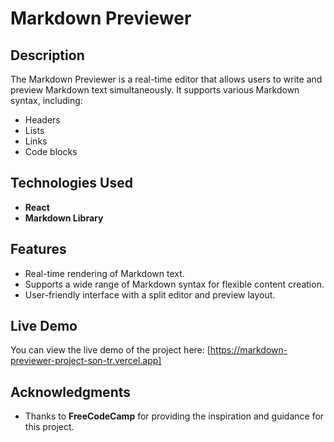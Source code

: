 # Markdown Previewer  

## Description  
The Markdown Previewer is a real-time editor that allows users to write and preview Markdown text simultaneously. It supports various Markdown syntax, including:  
- Headers  
- Lists  
- Links  
- Code blocks  

## Technologies Used  
- **React**  
- **Markdown Library**  

## Features  
- Real-time rendering of Markdown text.  
- Supports a wide range of Markdown syntax for flexible content creation.  
- User-friendly interface with a split editor and preview layout.  

## Live Demo  
You can view the live demo of the project here: [https://markdown-previewer-project-son-tr.vercel.app]  

## Acknowledgments  
- Thanks to **FreeCodeCamp** for providing the inspiration and guidance for this project. 

